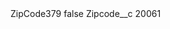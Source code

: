 <?xml version="1.0" encoding="UTF-8"?>
<CustomMetadata xmlns="http://soap.sforce.com/2006/04/metadata" xmlns:xsi="http://www.w3.org/2001/XMLSchema-instance" xmlns:xsd="http://www.w3.org/2001/XMLSchema">
    <label>ZipCode379</label>
    <protected>false</protected>
    <values>
        <field>Zipcode__c</field>
        <value xsi:type="xsd:string">20061</value>
    </values>
</CustomMetadata>

